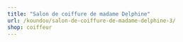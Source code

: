 ```yaml
---
title: "Salon de coiffure de madame Delphine"
url: /koundou/salon-de-coiffure-de-madame-delphine-3/
shop: coiffeur
---
```

